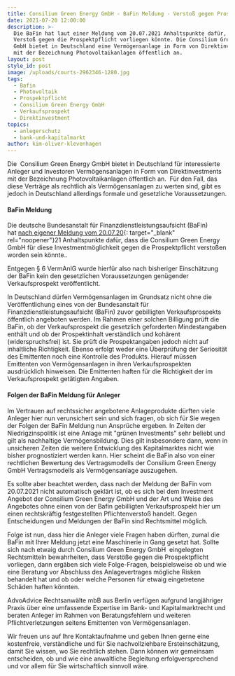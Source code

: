 ```yaml
---
title: Consilium Green Energy GmbH - BaFin Meldung - Verstoß gegen Prospektpflicht?
date: 2021-07-20 12:00:00
description: >-
  Die BaFin hat laut einer Meldung vom 20.07.2021 Anhaltspunkte dafür, dass ein
  Verstoß gegen die Prospektpflicht vorliegen könnte. Die Consilium Green Energy
  GmbH bietet in Deutschland eine Vermögensanlage in Form von Direktinvestments
  mit der Bezeichnung Photovoltaikanlagen öffentlich an. 
layout: post
style_id: post
image: /uploads/courts-2962346-1280.jpg
tags:
  - Bafin
  - Photovoltaik
  - Prospektpflicht
  - Consilium Green Energy GmbH
  - Verkaufsprospekt
  - Direktinvestment
topics:
  - anlegerschutz
  - bank-und-kapitalmarkt
author: kim-oliver-klevenhagen
---
```

Die &nbsp;Consilium Green Energy GmbH bietet in Deutschland für interessierte Anleger und Investoren Vermögensanlagen in Form von Direktinvestments mit der Bezeichnung Photovoltaikanlagen öffentlich an. &nbsp;Für den Fall, das diese Verträge als rechtlich als Vermögensanlagen zu werten sind, gibt es jedoch in Deutschland allerdings formale und gesetzliche Voraussetzungen.

#### BaFin Meldung

Die deutsche Bundesanstalt für Finanzdienstleistungsaufsicht (BaFin) hat&nbsp;[nach eigener Meldung vom 20.07.20](https://www.bafin.de/SharedDocs/Veroeffentlichungen/DE/Verbrauchermitteilung/weitere/2021/meldung_210720_Consilium_Green_Energy.html){: target="_blank" rel="noopener"}21 Anhaltspunkte dafür, dass die Consilium Green Energy GmbH für diese Investmentmöglichkeit gegen die Prospektpflicht versto&szlig;en worden sein könnte.. &nbsp;

Entgegen &sect; 6 VermAnlG wurde hierfür also nach bisheriger Einschätzung der BaFin kein den gesetzlichen Voraussetzungen genügender Verkaufsprospekt veröffentlicht.

In Deutschland dürfen Vermögensanlagen im Grundsatz nicht ohne die Veröffentlichung eines von der Bundesanstalt für Finanzdienstleistungsaufsicht (BaFin) zuvor gebilligten Verkaufsprospekts öffentlich angeboten werden. Im Rahmen einer solchen Billigung prüft die BaFin, ob der Verkaufsprospekt die gesetzlich geforderten Mindestangaben enthält und ob der Prospektinhalt verständlich und kohärent (widerspruchsfrei) ist. Sie prüft die Prospektangaben jedoch nicht auf inhaltliche Richtigkeit. Ebenso erfolgt weder eine Überprüfung der Seriosität des Emittenten noch eine Kontrolle des Produkts. Hierauf müssen Emittenten von Vermögensanlagen in ihren Verkaufsprospekten ausdrücklich hinweisen. Die Emittenten haften für die Richtigkeit der im Verkaufsprospekt getätigten Angaben.

#### Folgen der BaFin Meldung für Anleger

Im Vertrauen auf rechtssicher angebotene Anlageprodukte dürften viele Anleger hier nun verunsichert sein und sich fragen, ob sich für Sie wegen der Folgen der BaFin Meldung nun Ansprüche ergeben. In Zeiten der Niedrigzinspolitik ist eine Anlage mit "grünen Investments" sehr beliebt und gilt als nachhaltige Vermögensbildung. Dies gilt insbesondere dann, wenn in unsicheren Zeiten die weitere Entwicklung des Kapitalmarktes nicht wie bisher prognostiziert werden kann. Hier scheint die BaFin also von einer rechtlichen Bewertung des Vertragsmodells der Consilium Green Energy GmbH Vertragsmodells als Vermögensanlage auszugehen.

Es sollte aber beachtet werden, dass nach der Meldung der BaFin vom 20.07.2021 nicht automatisch geklärt ist, ob es sich bei dem Investment Angebot der Consilium Green Energy GmbH und der Art und Weise des Angebotes ohne einen von der Bafin gebilligten Verkaufsprospekt hier um einen rechtskräftig festgestellten Pflichtenversto&szlig; handelt. Gegen Entscheidungen und Meldungen der BaFin sind Rechtsmittel möglich.

Folge ist nun, dass hier die Anleger viele Fragen haben dürften, zumal die BaFin mit Ihrer Meldung jetzt eine Maschinerie in Gang gesetzt hat. Sollte sich nach etwaig durch Consilium Green Energy GmbH &nbsp;eingelegten Rechtsmitteln bewahrheiten, dass Verstö&szlig;e gegen die Prospektpflicht vorliegen, dann ergäben sich viele Folge-Fragen, beispielsweise ob und wie eine Beratung vor Abschluss des Anlagevertrages mögliche Risken behandelt hat und ob oder welche Personen für etwaig eingetretene Schäden haften könnten.

AdvoAdvice Rechtsanwälte mbB aus Berlin verfügen aufgrund langjähriger Praxis über eine umfassende Expertise im Bank- und Kapitalmarktrecht und beraten Anleger im Rahmen von Beratungsfehlern und weiteren Pflichtverletzungen seitens Emittenten von Vermögensanlagen.&nbsp;

Wir freuen uns auf Ihre Kontaktaufnahme und geben Ihnen gerne eine kostenfreie, verständliche und für Sie nachvollziehbare Ersteinschätzung, damit Sie wissen, wo Sie rechtlich stehen. Dann können wir gemeinsam entscheiden, ob und wie eine anwaltliche Begleitung erfolgversprechend und vor allem für Sie wirtschaftlich sinnvoll wäre.
